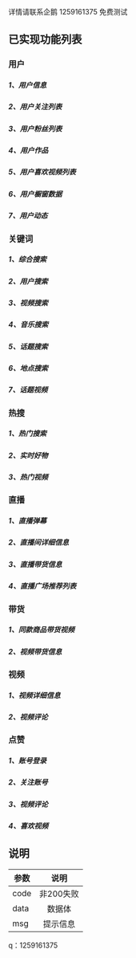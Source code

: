  详情请联系企鹅 1259161375  免费测试
## 已实现功能列表
                              
### 用户
##### 1、用户信息
##### 2、用户关注列表
##### 3、用户粉丝列表
##### 4、用户作品
##### 5、用户喜欢视频列表
##### 6、用户橱窗数据
##### 7、用户动态

### 关键词
##### 1、综合搜索
##### 2、用户搜索
##### 3、视频搜索
##### 4、音乐搜索
##### 5、话题搜索
##### 6、地点搜索
##### 7、话题视频


### 热搜
##### 1、热门搜索
##### 2、实时好物
##### 3、热门视频


### 直播
##### 1、直播弹幕
##### 2、直播间详细信息
##### 3、直播带货信息
##### 4、直播广场推荐列表
 

### 带货
##### 1、同款商品带货视频
##### 2、视频带货信息


### 视频
##### 1、视频详细信息
##### 2、视频评论

### 点赞
##### 1、账号登录
##### 2、关注账号
##### 3、视频评论
##### 4、喜欢视频



## 说明
参数|说明|
--|:--:|
code|非200失败|
data|数据体|
msg|提示信息|

q：1259161375
